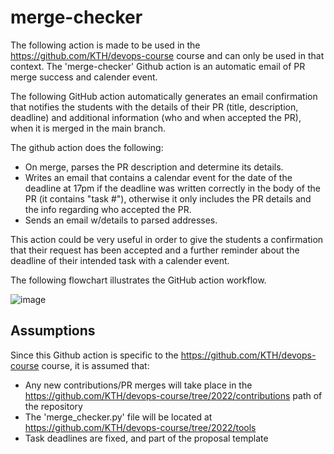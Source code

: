 # merge-checker

The following action is made to be used in the https://github.com/KTH/devops-course course and can only be used in that context. The 'merge-checker' Github action is an automatic email of PR merge success and calender event.

The following GitHub action automatically generates an email confirmation that notifies the students with the details of their PR (title, description, deadline) and additional information (who and when accepted the PR), when it is merged in the main branch.

The github action does the following:

- On merge, parses the PR description and determine its details.
- Writes an email that contains a calendar event for the date of the deadline at 17pm if the deadline was written correctly in the body of the PR (it contains "task #"), otherwise it only includes the PR details and the info regarding who accepted the PR.
- Sends an email w/details to parsed addresses.

This action could be very useful in order to give the students a confirmation that their request has been accepted and a further reminder about the deadline of their intended task with a calender event.

The following flowchart illustrates the GitHub action workflow.

![image](https://user-images.githubusercontent.com/102597887/161722916-662ae257-d0a3-40fe-b0df-6757f5a71b2b.png)

## Assumptions 

Since this Github action is specific to the https://github.com/KTH/devops-course course, it is assumed that: 
- Any new contributions/PR merges will take place in the https://github.com/KTH/devops-course/tree/2022/contributions path of the repository
- The 'merge_checker.py' file will be located at https://github.com/KTH/devops-course/tree/2022/tools
- Task deadlines are fixed, and part of the proposal template

